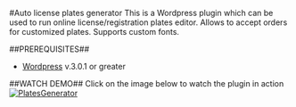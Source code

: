 #Auto license plates generator
This is a Wordpress plugin which can be used to run online license/registration plates editor. Allows to accept orders for customized plates. Supports custom fonts.

##PREREQUISITES##
* [Wordpress](https://wordpress.org) v.3.0.1 or greater

##WATCH DEMO##
Click on the image below to watch the plugin in action
[![PlatesGenerator](http://img.youtube.com/vi/OMt-172hnxI/0.jpg)](https://youtu.be/OMt-172hnxI)